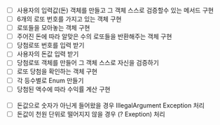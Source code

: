 - [ ] 사용자의 입력값(돈) 객체를 만들고 그 객체 스스로 검증할수 있는 메서드 구현
- [ ] 6개의 로또 번호를 가지고 있는 객체 구현
- [ ] 로또들을 모아놓는 객체 구현
- [ ] 주어진 돈에 따라 알맞은 수의 로또들을 반환해주는 객체 구현
- [ ] 당첨로또 번호를 입력 받기
- [ ] 사용자의 돈값 입력 받기
- [ ] 당첨로또 객체를 만들어 그 객체 스스로 자신을 검증하기
- [ ] 로또 당첨을 확인하는 객체 구현
- [ ] 각 등수별로 Enum 만들기
- [ ] 당첨된 액수에 따라 수익률 계산 구현
<br> <br>
- [ ] 돈값으로 숫자가 아닌게 들어왔을 경우 IllegalArgument Exception 처리
- [ ] 돈값이 천원 단위로 떨어지지 않을 경우 (? Exeption) 처리
